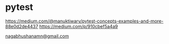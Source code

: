 # pytest

https://medium.com/@manuktiwary/pytest-concepts-examples-and-more-88e0d2de4437
https://medium.com/p/910cbef5a4a9



nagabhushanamn@gmail.com